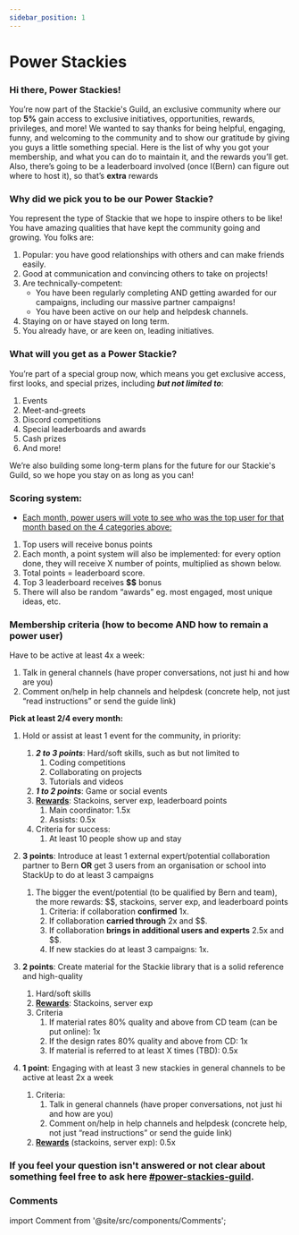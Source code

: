 ```yaml
---
sidebar_position: 1
---
```


# Power Stackies 

### Hi there, Power Stackies!

You’re now part of the Stackie's Guild, an exclusive community where our top **5%** gain access 
to exclusive initiatives, opportunities, rewards, privileges, and more! We wanted to say thanks 
for being helpful, engaging, funny, and welcoming to the community and to show our gratitude 
by giving you guys a little something special. 
Here is the list of why you got your membership, and what you can do to maintain it, and the 
rewards you’ll get. Also, there’s going to be a leaderboard involved (once I(Bern) can figure out where 
to host it), so that’s **extra** rewards

### Why did we pick you to be our Power Stackie?

You represent the type of Stackie that we hope to inspire others to be like! You have amazing 
qualities that have kept the community going and growing. You folks are:

1. Popular: you have good relationships with others and can make friends easily. 
2. Good at communication and convincing others to take on projects! 
3. Are technically-competent: 
     -  You have been regularly completing AND getting awarded for our campaigns, 
        including our massive partner campaigns! 
     -  You have been active on our help and helpdesk channels. 
4. Staying on or have stayed on long term. 
5. You already have, or are keen on, leading initiatives. 

### What will you get as a Power Stackie?

You’re part of a special group now, which means you get exclusive access, first looks, and 
special prizes, including ***but not limited to***: 
1. Events 
2. Meet-and-greets 
3. Discord competitions 
4. Special leaderboards and awards 
5. Cash prizes 
6. And more! 

We’re also building some long-term plans for the future for our Stackie's Guild, so we hope you 
stay on as long as you can! 

### Scoring system:

-  <u>Each month, power users will vote to see who was the top user for that month based on 
the 4 categories above:</u>

1. Top users will receive bonus points 
2. Each month, a point system will also be implemented: for every option done, they will 
receive X number of points, multiplied as shown below. 
3. Total points = leaderboard score. 
4. Top 3 leaderboard receives **$$** bonus 
5. There will also be random “awards” eg. most engaged, most unique ideas, etc. 

### Membership criteria (how to become AND how to remain a power user) 

Have to be active at least 4x a week: 
1. Talk in general channels (have proper conversations, not just hi and how are you) 
2. Comment on/help in help channels and helpdesk (concrete help, not just “read 
instructions” or send the guide link) 

**Pick at least 2/4 every month:**

1. Hold or assist at least 1 event for the community, in priority: 
    1. ***2 to 3 points***: Hard/soft skills, such as but not limited to 
       1. Coding competitions 
       2. Collaborating on projects 
       3. Tutorials and videos 
    2. ***1 to 2 points***: Game or social events 
    3. <u><b>Rewards</b></u>: Stackoins, server exp, leaderboard points 
       1. Main coordinator: 1.5x 
       2. Assists: 0.5x 
    4. Criteria for success: 
       1. At least 10 people show up and stay 
2. **3 points**: Introduce at least 1 external expert/potential collaboration partner to Bern **OR** get 3 users from an organisation or school into StackUp to do at least 3 campaigns 
    1. The bigger the event/potential (to be qualified by Bern and team), the more rewards: $$, stackoins, server exp, and leaderboard points 
       1. Criteria: if collaboration **confirmed** 1x.
       2. If collaboration **carried through** 2x and $$.
       3. If collaboration **brings in additional users and experts** 2.5x and $$.
       4. If new stackies do at least 3 campaigns: 1x.

3. **2 points**: Create material for the Stackie library that is a solid reference and high-quality 
    1. Hard/soft skills 
    2. <u><b>Rewards</b></u>: Stackoins, server exp 
    3. Criteria 
         1. If material rates 80% quality and above from CD team (can be put online): 1x 
         2. If the design rates 80% quality and above from CD: 1x 
         3. If material is referred to at least X times (TBD): 0.5x 

4. **1 point**: Engaging with at least 3 new stackies in general channels to be active at least 2x a 
week 
   1. Criteria: 
       1. Talk in general channels (have proper conversations, not just hi and how are you) 
       2. Comment on/help in help channels and helpdesk (concrete help, not just “read instructions” or send the guide link) 
    2. <u><b>Rewards</b></u> (stackoins, server exp): 0.5x 


### If you feel your question isn't answered or not clear about something feel free to ask here [#power-stackies-guild](https://discord.gg/3x3h2z6A63).

### Comments
import Comment from '@site/src/components/Comments';

<Comment></Comment>

